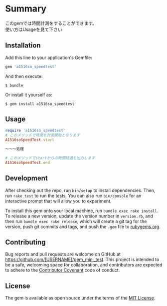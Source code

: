# Summary

このgemでは時間計測をすることができます。  
使い方はUsageを見て下さい


## Installation

Add this line to your application's Gemfile:

```ruby
gem 'a1516so_speedtest'
```

And then execute:

    $ bundle

Or install it yourself as:

    $ gem install a1516so_speedtest

## Usage

```.rb
require 'a1516so_speedtest'
# このメソッドで時間を計測開始となります
A1516soSpeedTest.start

〜〜〜処理

# このメソッドでstartからの時間経過を出力します
A1516soSpeedTest.end
```

## Development

After checking out the repo, run `bin/setup` to install dependencies. Then, run `rake test` to run the tests. You can also run `bin/console` for an interactive prompt that will allow you to experiment.

To install this gem onto your local machine, run `bundle exec rake install`. To release a new version, update the version number in `version.rb`, and then run `bundle exec rake release`, which will create a git tag for the version, push git commits and tags, and push the `.gem` file to [rubygems.org](https://rubygems.org).

## Contributing

Bug reports and pull requests are welcome on GitHub at https://github.com/[USERNAME]/gem_mini_test. This project is intended to be a safe, welcoming space for collaboration, and contributors are expected to adhere to the [Contributor Covenant](contributor-covenant.org) code of conduct.


## License

The gem is available as open source under the terms of the [MIT License](http://opensource.org/licenses/MIT).

